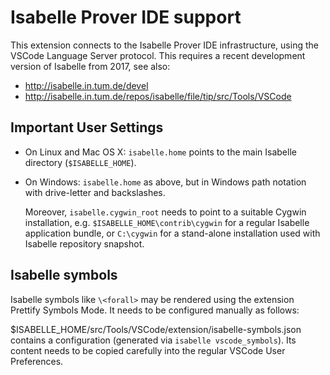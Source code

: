 # Isabelle Prover IDE support

This extension connects to the Isabelle Prover IDE infrastructure, using the
VSCode Language Server protocol. This requires a recent development version of
Isabelle from 2017, see also:

  * http://isabelle.in.tum.de/devel
  * http://isabelle.in.tum.de/repos/isabelle/file/tip/src/Tools/VSCode


## Important User Settings ##

  * On Linux and Mac OS X: `isabelle.home` points to the main Isabelle
    directory (`$ISABELLE_HOME`).

  * On Windows: `isabelle.home` as above, but in Windows path notation with
    drive-letter and backslashes.

    Moreover, `isabelle.cygwin_root` needs to point to a suitable Cygwin
    installation, e.g. `$ISABELLE_HOME\contrib\cygwin` for a regular Isabelle
    application bundle, or `C:\cygwin` for a stand-alone installation used
    with Isabelle repository snapshot.


## Isabelle symbols ##

Isabelle symbols like `\<forall>` may be rendered using the extension Prettify
Symbols Mode. It needs to be configured manually as follows:

$ISABELLE_HOME/src/Tools/VSCode/extension/isabelle-symbols.json contains a
configuration (generated via `isabelle vscode_symbols`). Its content needs to
be copied carefully into the regular VSCode User Preferences.
